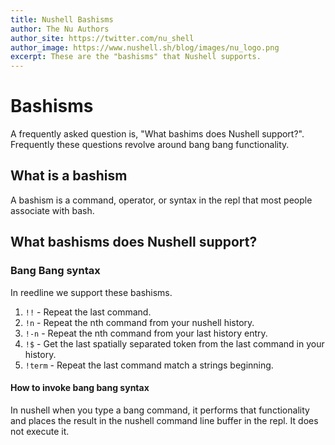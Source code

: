 ```yaml
---
title: Nushell Bashisms
author: The Nu Authors
author_site: https://twitter.com/nu_shell
author_image: https://www.nushell.sh/blog/images/nu_logo.png
excerpt: These are the "bashisms" that Nushell supports.
---
```


# Bashisms

A frequently asked question is, "What bashims does Nushell support?". Frequently these questions revolve around bang bang functionality.

## What is a bashism

A bashism is a command, operator, or syntax in the repl that most people associate with bash.

## What bashisms does Nushell support?

### Bang Bang syntax

In reedline we support these bashisms.

1. `!!` - Repeat the last command.
2. `!n` - Repeat the nth command from your nushell history.
3. `!-n` - Repeat the nth command from your last history entry.
4. `!$` - Get the last spatially separated token from the last command in your history.
5. `!term` - Repeat the last command match a strings beginning.

#### How to invoke bang bang syntax

In nushell when you type a bang command, it performs that functionality and places the result in the nushell command line buffer in the repl. It does not execute it.
